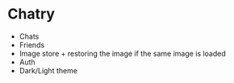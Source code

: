 # Chatry

* Chats
* Friends
* Image store + restoring the image if the same image is loaded
* Auth
* Dark/Light theme
